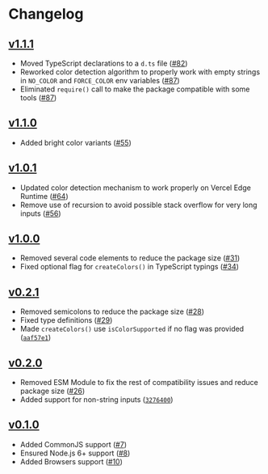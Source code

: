 # Changelog

## [v1.1.1](https://github.com/alexeyraspopov/picocolors/releases/tag/v1.1.1)

- Moved TypeScript declarations to a `d.ts` file ([#82](https://github.com/alexeyraspopov/picocolors/pull/82))
- Reworked color detection algorithm to properly work with empty strings in `NO_COLOR` and `FORCE_COLOR` env variables ([#87](https://github.com/alexeyraspopov/picocolors/pull/87))
- Eliminated `require()` call to make the package compatible with some tools ([#87](https://github.com/alexeyraspopov/picocolors/pull/87))

## [v1.1.0](https://github.com/alexeyraspopov/picocolors/releases/tag/v1.1.0)

- Added bright color variants ([#55](https://github.com/alexeyraspopov/picocolors/pull/55))

## [v1.0.1](https://github.com/alexeyraspopov/picocolors/releases/tag/v1.0.1)

- Updated color detection mechanism to work properly on Vercel Edge Runtime ([#64](https://github.com/alexeyraspopov/picocolors/pull/64))
- Remove use of recursion to avoid possible stack overflow for very long inputs ([#56](https://github.com/alexeyraspopov/picocolors/pull/56))

## [v1.0.0](https://github.com/alexeyraspopov/picocolors/releases/tag/v1.0.0)

- Removed several code elements to reduce the package size ([#31](https://github.com/alexeyraspopov/picocolors/pull/31))
- Fixed optional flag for `createColors()` in TypeScript typings ([#34](https://github.com/alexeyraspopov/picocolors/pull/34))

## [v0.2.1](https://github.com/alexeyraspopov/picocolors/releases/tag/v0.2.1)

- Removed semicolons to reduce the package size ([#28](https://github.com/alexeyraspopov/picocolors/pull/28))
- Fixed type definitions ([#29](https://github.com/alexeyraspopov/picocolors/pull/29))
- Made `createColors()` use `isColorSupported` if no flag was provided ([`aaf57e1`](https://github.com/alexeyraspopov/picocolors/commit/aaf57e14b250112c6ad4fbeff08ad78cafc6c887))

## [v0.2.0](https://github.com/alexeyraspopov/picocolors/releases/tag/v0.2.0)

- Removed ESM Module to fix the rest of compatibility issues and reduce package size ([#26](https://github.com/alexeyraspopov/picocolors/pull/26))
- Added support for non-string inputs ([`3276400`](https://github.com/alexeyraspopov/picocolors/commit/3276400d5046c93ae56648e3db137a20b1f420b4))

## [v0.1.0](https://github.com/alexeyraspopov/picocolors/releases/tag/v0.1.0)

- Added CommonJS support ([#7](https://github.com/alexeyraspopov/picocolors/pull/7))
- Ensured Node.js 6+ support ([#8](https://github.com/alexeyraspopov/picocolors/pull/8))
- Added Browsers support ([#10](https://github.com/alexeyraspopov/picocolors/pull/10))
